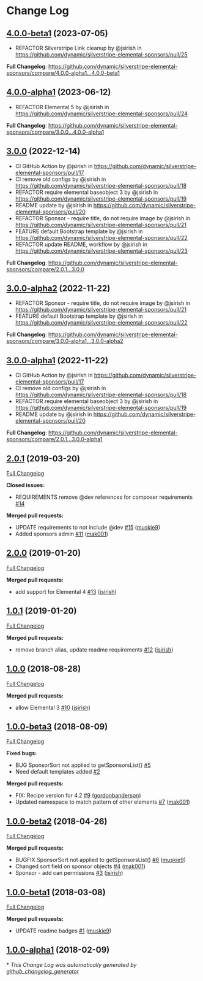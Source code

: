 # Change Log

## [4.0.0-beta1](https://github.com/dynamic/silverstripe-elemental-promos/tree/4.0.0-beta1) (2023-07-05)

* REFACTOR Silverstripe Link cleanup by @jsirish in https://github.com/dynamic/silverstripe-elemental-sponsors/pull/25

**Full Changelog**: https://github.com/dynamic/silverstripe-elemental-sponsors/compare/4.0.0-alpha1...4.0.0-beta1

## [4.0.0-alpha1](https://github.com/dynamic/silverstripe-elemental-promos/tree/4.0.0-alpha1) (2023-06-12)

* REFACTOR Elemental 5 by @jsirish in https://github.com/dynamic/silverstripe-elemental-sponsors/pull/24

**Full Changelog**: https://github.com/dynamic/silverstripe-elemental-sponsors/compare/3.0.0...4.0.0-alpha1

## [3.0.0](https://github.com/dynamic/silverstripe-elemental-promos/tree/3.0.0) (2022-12-14)

* CI GitHub Action by @jsirish in https://github.com/dynamic/silverstripe-elemental-sponsors/pull/17
* CI remove old configs by @jsirish in https://github.com/dynamic/silverstripe-elemental-sponsors/pull/18
* REFACTOR require elemental baseobject 3 by @jsirish in https://github.com/dynamic/silverstripe-elemental-sponsors/pull/19
* README update by @jsirish in https://github.com/dynamic/silverstripe-elemental-sponsors/pull/20
* REFACTOR Sponsor - require title, do not require image by @jsirish in https://github.com/dynamic/silverstripe-elemental-sponsors/pull/21
* FEATURE default Bootstrap template by @jsirish in https://github.com/dynamic/silverstripe-elemental-sponsors/pull/22
* REFACTOR update README, workflow by @jsirish in https://github.com/dynamic/silverstripe-elemental-sponsors/pull/23


**Full Changelog**: https://github.com/dynamic/silverstripe-elemental-sponsors/compare/2.0.1...3.0.0

## [3.0.0-alpha2](https://github.com/dynamic/silverstripe-elemental-promos/tree/3.0.0-alpha2) (2022-11-22)
* REFACTOR Sponsor - require title, do not require image by @jsirish in https://github.com/dynamic/silverstripe-elemental-sponsors/pull/21
* FEATURE default Bootstrap template by @jsirish in https://github.com/dynamic/silverstripe-elemental-sponsors/pull/22

**Full Changelog**: https://github.com/dynamic/silverstripe-elemental-sponsors/compare/3.0.0-alpha1...3.0.0-alpha2

## [3.0.0-alpha1](https://github.com/dynamic/silverstripe-elemental-promos/tree/3.0.0-alpha1) (2022-11-22)
* CI GitHub Action by @jsirish in https://github.com/dynamic/silverstripe-elemental-sponsors/pull/17
* CI remove old configs by @jsirish in https://github.com/dynamic/silverstripe-elemental-sponsors/pull/18
* REFACTOR require elemental baseobject 3 by @jsirish in https://github.com/dynamic/silverstripe-elemental-sponsors/pull/19
* README update by @jsirish in https://github.com/dynamic/silverstripe-elemental-sponsors/pull/20

**Full Changelog**: https://github.com/dynamic/silverstripe-elemental-sponsors/compare/2.0.1...3.0.0-alpha1

## [2.0.1](https://github.com/dynamic/silverstripe-elemental-sponsors/tree/2.0.1) (2019-03-20)
[Full Changelog](https://github.com/dynamic/silverstripe-elemental-sponsors/compare/2.0.0...2.0.1)

**Closed issues:**

- REQUIREMENTS remove @dev references for composer requirements [\#14](https://github.com/dynamic/silverstripe-elemental-sponsors/issues/14)

**Merged pull requests:**

- UPDATE requirements to not include @dev [\#15](https://github.com/dynamic/silverstripe-elemental-sponsors/pull/15) ([muskie9](https://github.com/muskie9))
- Added sponsors admin [\#11](https://github.com/dynamic/silverstripe-elemental-sponsors/pull/11) ([mak001](https://github.com/mak001))

## [2.0.0](https://github.com/dynamic/silverstripe-elemental-sponsors/tree/2.0.0) (2019-01-20)
[Full Changelog](https://github.com/dynamic/silverstripe-elemental-sponsors/compare/1.0.1...2.0.0)

**Merged pull requests:**

- add support for Elemental 4 [\#13](https://github.com/dynamic/silverstripe-elemental-sponsors/pull/13) ([jsirish](https://github.com/jsirish))

## [1.0.1](https://github.com/dynamic/silverstripe-elemental-sponsors/tree/1.0.1) (2019-01-20)
[Full Changelog](https://github.com/dynamic/silverstripe-elemental-sponsors/compare/1.0.0...1.0.1)

**Merged pull requests:**

- remove branch alias, update readme requirements [\#12](https://github.com/dynamic/silverstripe-elemental-sponsors/pull/12) ([jsirish](https://github.com/jsirish))

## [1.0.0](https://github.com/dynamic/silverstripe-elemental-sponsors/tree/1.0.0) (2018-08-28)
[Full Changelog](https://github.com/dynamic/silverstripe-elemental-sponsors/compare/1.0.0-beta3...1.0.0)

**Merged pull requests:**

- allow Elemental 3 [\#10](https://github.com/dynamic/silverstripe-elemental-sponsors/pull/10) ([jsirish](https://github.com/jsirish))

## [1.0.0-beta3](https://github.com/dynamic/silverstripe-elemental-sponsors/tree/1.0.0-beta3) (2018-08-09)
[Full Changelog](https://github.com/dynamic/silverstripe-elemental-sponsors/compare/1.0.0-beta2...1.0.0-beta3)

**Fixed bugs:**

- BUG SponsorSort not applied to getSponsorsList\(\) [\#5](https://github.com/dynamic/silverstripe-elemental-sponsors/issues/5)
- Need default templates added [\#2](https://github.com/dynamic/silverstripe-elemental-sponsors/issues/2)

**Merged pull requests:**

- FIX: Recipe version for 4.2 [\#9](https://github.com/dynamic/silverstripe-elemental-sponsors/pull/9) ([gordonbanderson](https://github.com/gordonbanderson))
- Updated namespace to match pattern of other elements [\#7](https://github.com/dynamic/silverstripe-elemental-sponsors/pull/7) ([mak001](https://github.com/mak001))

## [1.0.0-beta2](https://github.com/dynamic/silverstripe-elemental-sponsors/tree/1.0.0-beta2) (2018-04-26)
[Full Changelog](https://github.com/dynamic/silverstripe-elemental-sponsors/compare/1.0.0-beta1...1.0.0-beta2)

**Merged pull requests:**

- BUGFIX SponsorSort not applied to getSponsorsList\(\) [\#6](https://github.com/dynamic/silverstripe-elemental-sponsors/pull/6) ([muskie9](https://github.com/muskie9))
- Changed sort field on sponsor objects [\#4](https://github.com/dynamic/silverstripe-elemental-sponsors/pull/4) ([mak001](https://github.com/mak001))
- Sponsor - add can permissions [\#3](https://github.com/dynamic/silverstripe-elemental-sponsors/pull/3) ([jsirish](https://github.com/jsirish))

## [1.0.0-beta1](https://github.com/dynamic/silverstripe-elemental-sponsors/tree/1.0.0-beta1) (2018-03-08)
[Full Changelog](https://github.com/dynamic/silverstripe-elemental-sponsors/compare/1.0.0-alpha1...1.0.0-beta1)

**Merged pull requests:**

- UPDATE readme badges [\#1](https://github.com/dynamic/silverstripe-elemental-sponsors/pull/1) ([muskie9](https://github.com/muskie9))

## [1.0.0-alpha1](https://github.com/dynamic/silverstripe-elemental-sponsors/tree/1.0.0-alpha1) (2018-02-09)


\* *This Change Log was automatically generated by [github_changelog_generator](https://github.com/skywinder/Github-Changelog-Generator)*
